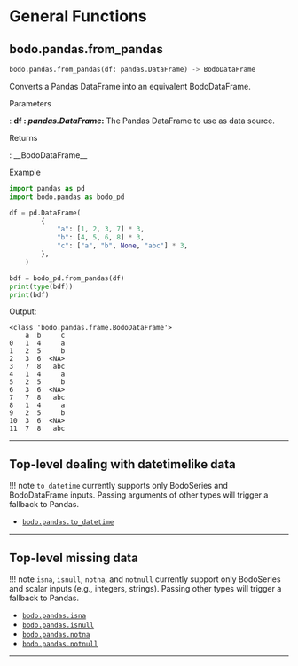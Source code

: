 # General Functions

## bodo.pandas.from_pandas

``` py
bodo.pandas.from_pandas(df: pandas.DataFrame) -> BodoDataFrame
```

Converts a Pandas DataFrame into an equivalent BodoDataFrame.

<p class="api-header">Parameters</p>

: __df : *pandas.DataFrame*:__ The Pandas DataFrame to use as data source.

<p class="api-header">Returns</p>
: __BodoDataFrame__

<p class="api-header">Example</p>

``` py
import pandas as pd
import bodo.pandas as bodo_pd

df = pd.DataFrame(
        {
            "a": [1, 2, 3, 7] * 3,
            "b": [4, 5, 6, 8] * 3,
            "c": ["a", "b", None, "abc"] * 3,
        },
    )

bdf = bodo_pd.from_pandas(df)
print(type(bdf))
print(bdf)
```

Output:
```
<class 'bodo.pandas.frame.BodoDataFrame'>
    a  b     c
0   1  4     a
1   2  5     b
2   3  6  <NA>
3   7  8   abc
4   1  4     a
5   2  5     b
6   3  6  <NA>
7   7  8   abc
8   1  4     a
9   2  5     b
10  3  6  <NA>
11  7  8   abc
```

---

## Top-level dealing with datetimelike data
!!! note
    `to_datetime` currently supports only BodoSeries and BodoDataFrame inputs. Passing arguments of other types will trigger a fallback to Pandas.

- [`bodo.pandas.to_datetime`][bodotodatetime]

---

## Top-level missing data
!!! note
    `isna`, `isnull`, `notna`, and `notnull` currently support only BodoSeries and scalar inputs (e.g., integers, strings). Passing other types will trigger a fallback to Pandas.

- [`bodo.pandas.isna`][bodoisna]
- [`bodo.pandas.isnull`][bodoisnull]
- [`bodo.pandas.notna`][bodonotna]
- [`bodo.pandas.notnull`][bodonotnull]

---

[bodotodatetime]: https://pandas.pydata.org/docs/reference/api/pandas.to_datetime.html
[bodoisna]: https://pandas.pydata.org/docs/reference/api/pandas.isna.html
[bodoisnull]: https://pandas.pydata.org/docs/reference/api/pandas.isnull.html
[bodonotna]: https://pandas.pydata.org/docs/reference/api/pandas.notna.html
[bodonotnull]: https://pandas.pydata.org/docs/reference/api/pandas.notnull.html



